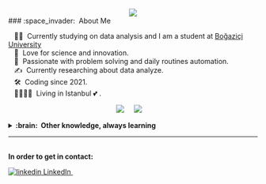 <div align="center">
	<br>
		<img src="good-times.svg">
	<br>
</div>
### :space_invader: &nbsp;About Me

&nbsp;&nbsp;&nbsp;:technologist: &nbsp;Currently studying on data analysis and I am a student at [Boğaziçi University](http://www.boun.edu.tr) \
&nbsp;&nbsp;&nbsp;:seedling: &nbsp;Love for science and innovation.\
&nbsp;&nbsp;&nbsp;:heartbeat: &nbsp;Passionate with problem solving and daily routines automation.\
&nbsp;&nbsp;&nbsp;:writing_hand: &nbsp;Currently researching about data analyze.\
&nbsp;&nbsp;&nbsp;:hammer_and_wrench: &nbsp;Coding since 2021.\
&nbsp;&nbsp;&nbsp;:family_man_woman_girl_girl: &nbsp;Living in Istanbul :two_hearts: .

<p align="center">
  <a href="mailto:yrtsvn.rmys.99@gmail.com?subject=Olá%20Bruno%20Tacca"><img src="https://img.shields.io/badge/gmail-%23D14836.svg?&style=for-the-badge&logo=gmail&logoColor=white" /></a>&nbsp;&nbsp;&nbsp;&nbsp;
  <a href="https://www.linkedin.com/in/rumeysayurtseven/"><img src="https://img.shields.io/badge/linkedin-%230077B5.svg?&style=for-the-badge&logo=linkedin&logoColor=white" /></a>&nbsp;&nbsp;&nbsp;&nbsp;
  <!--
  
  -->
</p>

<hr/>

<details>
  <summary><b>:computer: &nbsp;Main knowledge</b></summary>
  <br/>

![HTML5](https://img.shields.io/badge/HTML5-E34F26.svg?&style=flat&logo=html5&logoColor=white)&nbsp;
![CSS3](https://img.shields.io/badge/CSS3-%231572B6.svg?&style=flat&logo=css3&logoColor=white)&nbsp;
![TypeScript](https://img.shields.io/badge/TYPESCRIPT-%23007ACC.svg?&style=flat&logo=typescript&logoColor=white)&nbsp;\
![Git](https://img.shields.io/badge/GIT-%23F05033.svg?&style=flat&logo=git&logoColor=white)&nbsp;
![GitHub](https://img.shields.io/badge/GITHUB-%23121011.svg?&style=flat&logo=github&logoColor=white)&nbsp;
![GitLab](https://img.shields.io/badge/GITLAB-%23181717.svg?&style=flat&logo=gitlab&logoColor=white)&nbsp;
![Postgres](https://img.shields.io/badge/POSTGRES-%23316192.svg?&style=flat&logo=postgresql&logoColor=white)
![MySQL](https://img.shields.io/badge/MARIADB-4479A1.svg?&style=flat&logo=mariadb&logoColor=white)
![VSCode](https://img.shields.io/badge/VSCODE-007ACC.svg?&style=flat&logo=visual-studio-code)&nbsp;

<!-- 

GitHub, GitLab,
VSCode, 
HTML, CSS, JavaScript, TypeScript.
postgresql, pgadmin, mysql,
-->
</details>

<!-- 
 github actions
python
-->

<details>
  <summary><b>:brain: &nbsp;Other knowledge, always learning</b></summary>
  <br/>


![GithubActions](https://img.shields.io/badge/GITHUB%20ACTIONS-2088FF.svg?&style=flat&logo=github-actions&logoColor=white)&nbsp;\
![Python](https://img.shields.io/badge/PYTHON-3776AB.svg?&style=flat&logo=python&logoColor=white)&nbsp;\


</details>



<hr/>

<br> **In order to get in contact:** </br>
 <p>
  <a href="https://www.linkedin.com/in/rumeysayurtseven/" rel="nofollow noreferrer">
    <img src="https://i.stack.imgur.com/gVE0j.png" alt="linkedin"> LinkedIn
  </a> &nbsp; 
</p> 


<!--
**rumeysayurtseven/rumeysayurtseven** is a ✨ _special_ ✨ repository because its `README.md` (this file) appears on your GitHub profile.

Here are some ideas to get you started:

- 🔭 I’m currently working on ...
- 🌱 I’m currently learning ...
- 👯 I’m looking to collaborate on ...
- 🤔 I’m looking for help with ...
- 💬 Ask me about ...
- 📫 How to reach me: ...
- 😄 Pronouns: ...
- ⚡ Fun fact: ...
-->
